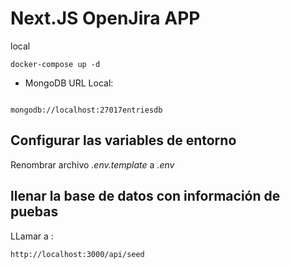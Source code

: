 # Next.JS OpenJira APP

local

```
docker-compose up -d
```

- MongoDB URL Local:

```

mongodb://localhost:27017entriesdb
```

## Configurar las variables de entorno

Renombrar archivo _.env.template_ a _.env_

## llenar la base de datos con información de puebas

LLamar a :

```
http://localhost:3000/api/seed
```

